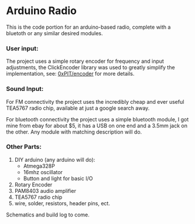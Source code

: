 # Arduino Radio

This is the code portion for an arduino-based radio, complete with a bluetoth or any similar desired modules.

### User input:
The project uses a simple rotary encoder for frequency and input adjustments, the ClickEncoder library was used to greatly simplify the implementation, see: [0xPIT/encoder](https://github.com/0xPIT/encoder/tree/arduino) for more details.

### Sound Input:
For FM connectivity the project uses the incredibly cheap and ever useful TEA5767 radio chip, available at just a google search away.

For bluetooth connectivity the project uses a simple bluetooth module, I got mine from ebay for about $5, it has a USB on one end and a 3.5mm jack on the other. Any module with matching description will do.

### Other Parts:
1. DIY arduino (any arduino will do):
	- Atmega328P
	- 16mhz oscillator
	- Button and light for basic I/O
2. Rotary Encoder
3. PAM8403 audio amplifier
4. TEA5767 radio chip
5. wire, solder, resistors, header pins, ect.

Schematics and build log to come.